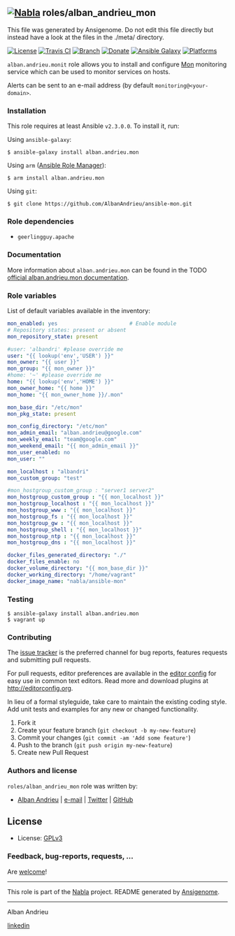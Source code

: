 ## [![Nabla](https://debops.org/images/debops-small.png)](https://github.com/AlbanAndrieu) roles/alban_andrieu_mon

This file was generated by Ansigenome. Do not edit this file directly but instead have a look at the files in the ./meta/ directory. 

[![License](http://img.shields.io/:license-apache-blue.svg?style=flat-square)](http://www.apache.org/licenses/LICENSE-2.0.html)
[![Travis CI](https://img.shields.io/travis/AlbanAndrieu/ansible-mon.svg?style=flat)](https://travis-ci.org/AlbanAndrieu/ansible-mon)
[![Branch](http://img.shields.io/github/tag/AlbanAndrieu/ansible-mon.svg?style=flat-square)](https://github.com/AlbanAndrieu/ansible-mon/tree/master)
[![Donate](https://img.shields.io/gratipay/AlbanAndrieu.svg?style=flat)](https://www.gratipay.com/~AlbanAndrieu)
[![Ansible Galaxy](https://img.shields.io/badge/galaxy-alban.andrieu.mon-660198.svg?style=flat)](https://galaxy.ansible.com/alban.andrieu/mon)
[![Platforms](http://img.shields.io/badge/platforms-debian%20/%20ubuntu-lightgrey.svg?style=flat)](#)


``alban.andrieu.monit`` role allows you to install and configure [Mon](http://linux-ha.org/mon) monitoring service
which can be used to monitor services on hosts.

Alerts can be sent to an e-mail address (by default
``monitoring@<your-domain>``.

### Installation

This role requires at least Ansible `v2.3.0.0`. To install it, run:

Using `ansible-galaxy`:
```shell
$ ansible-galaxy install alban.andrieu.mon
```

Using `arm` ([Ansible Role Manager](https://github.com/mirskytech/ansible-role-manager/)):
```shell
$ arm install alban.andrieu.mon
```

Using `git`:
```shell
$ git clone https://github.com/AlbanAndrieu/ansible-mon.git
```

### Role dependencies

- `geerlingguy.apache`
### Documentation

More information about `alban.andrieu.mon` can be found in the
TODO [official alban.andrieu.mon documentation](https://docs.debops.org/en/latest/ansible/roles/ansible-mon/docs/).


### Role variables

List of default variables available in the inventory:

```YAML
mon_enabled: yes                       # Enable module
# Repository states: present or absent
mon_repository_state: present

#user: 'albandri' #please override me
user: "{{ lookup('env','USER') }}"
mon_owner: "{{ user }}"
mon_group: "{{ mon_owner }}"
#home: '~' #please override me
home: "{{ lookup('env','HOME') }}"
mon_owner_home: "{{ home }}"
mon_home: "{{ mon_owner_home }}/.mon"

mon_base_dir: "/etc/mon"
mon_pkg_state: present

mon_config_directory: "/etc/mon"
mon_admin_email: "alban.andrieu@google.com"
mon_weekly_email: "team@google.com"
mon_weekend_email: "{{ mon_admin_email }}"
mon_user_enabled: no
mon_user: ""

mon_localhost : "albandri"
mon_custom_group: "test"   

#mon_hostgroup_custom_group : "server1 server2"
mon_hostgroup_custom_group : "{{ mon_localhost }}"
mon_hostgroup_localhost : "{{ mon_localhost }}"
mon_hostgroup_www : "{{ mon_localhost }}"
mon_hostgroup_fs : "{{ mon_localhost }}"
mon_hostgroup_gw : "{{ mon_localhost }}"
mon_hostgroup_shell : "{{ mon_localhost }}"
mon_hostgroup_ntp : "{{ mon_localhost }}"
mon_hostgroup_dns : "{{ mon_localhost }}"

docker_files_generated_directory: "./"
docker_files_enable: no
docker_volume_directory: "{{ mon_base_dir }}"
docker_working_directory: "/home/vagrant"
docker_image_name: "nabla/ansible-mon"
```



### Testing
```shell
$ ansible-galaxy install alban.andrieu.mon
$ vagrant up
```

### Contributing

The [issue tracker](https://github.com/AlbanAndrieu/ansible-mon/issues) is the preferred channel for bug reports, features requests and submitting pull requests.

For pull requests, editor preferences are available in the [editor config](.editorconfig) for easy use in common text editors. Read more and download plugins at <http://editorconfig.org>.

In lieu of a formal styleguide, take care to maintain the existing coding style. Add unit tests and examples for any new or changed functionality.

1. Fork it
2. Create your feature branch (`git checkout -b my-new-feature`)
3. Commit your changes (`git commit -am 'Add some feature'`)
4. Push to the branch (`git push origin my-new-feature`)
5. Create new Pull Request

### Authors and license

`roles/alban_andrieu_mon` role was written by:

- [Alban Andrieu](fr.linkedin.com/in/nabla/) | [e-mail](mailto:alban.andrieu@free.fr) | [Twitter](https://twitter.com/AlbanAndrieu) | [GitHub](https://github.com/AlbanAndrieu)

License
-------

- License: [GPLv3](https://tldrlegal.com/license/gnu-general-public-license-v3-%28gpl-3%29)

### Feedback, bug-reports, requests, ...

Are [welcome](https://github.com/AlbanAndrieu/ansible-mon/issues)!

***

This role is part of the [Nabla](https://github.com/AlbanAndrieu) project.
README generated by [Ansigenome](https://github.com/nickjj/ansigenome/).

***

Alban Andrieu

[linkedin](fr.linkedin.com/in/nabla/)